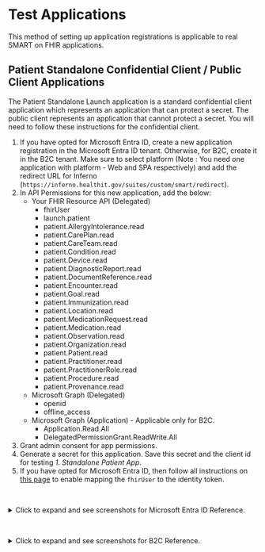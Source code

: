 # Test Applications 

This method of setting up application registrations is applicable to real SMART on FHIR applications.

## Patient Standalone Confidential Client / Public Client Applications

The Patient Standalone Launch application is a standard confidential client application which represents an application that can protect a secret. The public client represents an application that cannot protect a secret. You will need to follow these instructions for the confidential client. 

1. If you have opted for Microsoft Entra ID, create a new application registration in the Microsoft Entra ID tenant. Otherwise, for B2C, create it in the B2C tenant. Make sure to select platform (Note : You need one application with platform - Web and SPA respectively) and add the redirect URL for Inferno (`https://inferno.healthit.gov/suites/custom/smart/redirect`).
1. In API Permissions for this new application, add the below:
    - Your FHIR Resource API (Delegated)
        - fhirUser
        - launch.patient
        - patient.AllergyIntolerance.read
        - patient.CarePlan.read
        - patient.CareTeam.read
        - patient.Condition.read
        - patient.Device.read
        - patient.DiagnosticReport.read
        - patient.DocumentReference.read
        - patient.Encounter.read
        - patient.Goal.read
        - patient.Immunization.read
        - patient.Location.read
        - patient.MedicationRequest.read
        - patient.Medication.read
        - patient.Observation.read
        - patient.Organization.read
        - patient.Patient.read
        - patient.Practitioner.read
        - patient.PractitionerRole.read
        - patient.Procedure.read
        - patient.Provenance.read
    - Microsoft Graph (Delegated)
        - openid
        - offline_access
    - Microsoft Graph (Application) - Applicable only for B2C.
        - Application.Read.All
        - DelegatedPermissionGrant.ReadWrite.All 
1. Grant admin consent for app permissions.
1. Generate a secret for this application. Save this secret and the client id for testing *1. Standalone Patient App*.
1. If you have opted for Microsoft Entra ID, then follow all instructions on [this page](./set-fhir-user-mapping.md) to enable mapping the `fhirUser` to the identity token.

<br /><details><summary>Click to expand and see screenshots for Microsoft Entra ID Reference.</summary>
![](./images/5_confidential_client_1.png)
![](./images/5_client_confidental_app_scopes.png)
</details>

<br /><details><summary>Click to expand and see screenshots for B2C Reference.</summary>
![](./images/5_confidential_client_1_b2c.png)
![](./images/5_client_confidental_app_scopes_b2c.png)
</details>